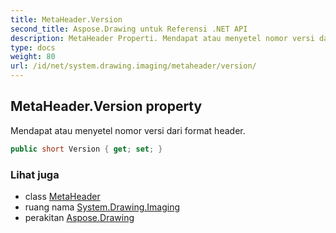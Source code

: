 ```yaml
---
title: MetaHeader.Version
second_title: Aspose.Drawing untuk Referensi .NET API
description: MetaHeader Properti. Mendapat atau menyetel nomor versi dari format header.
type: docs
weight: 80
url: /id/net/system.drawing.imaging/metaheader/version/
---
```

## MetaHeader.Version property

Mendapat atau menyetel nomor versi dari format header.

```csharp
public short Version { get; set; }
```

### Lihat juga

* class [MetaHeader](../)
* ruang nama [System.Drawing.Imaging](../../metaheader/)
* perakitan [Aspose.Drawing](../../../)


